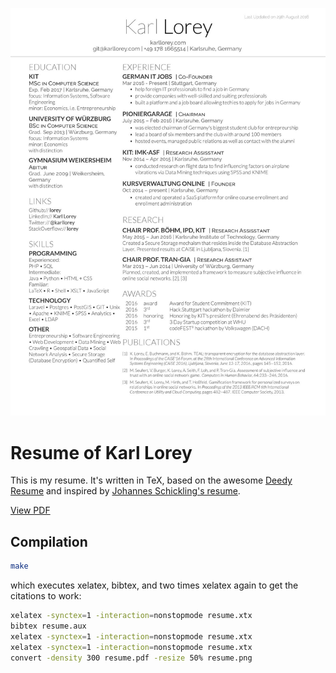 ![Resume preview](https://github.com/lorey/resume/raw/master/resume.jpg)

# Resume of Karl Lorey

This is my resume. It's written in TeX, based on the awesome [Deedy Resume](https://github.com/deedy/Deedy-Resume) and inspired by [Johannes Schickling's resume](https://github.com/schickling/resume).

[View PDF](https://github.com/lorey/resume/raw/master/resume.pdf)

## Compilation

```bash
make
```

which executes xelatex, bibtex, and two times xelatex again to get the citations to work:

```bash
xelatex -synctex=1 -interaction=nonstopmode resume.xtx
bibtex resume.aux
xelatex -synctex=1 -interaction=nonstopmode resume.xtx
xelatex -synctex=1 -interaction=nonstopmode resume.xtx
convert -density 300 resume.pdf -resize 50% resume.png
```
